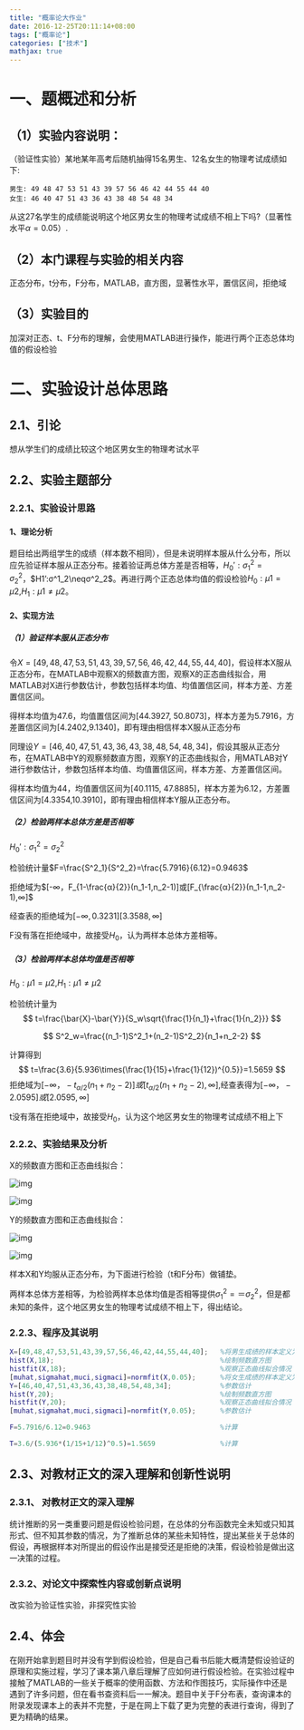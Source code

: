 ```yaml
---
title: "概率论大作业"
date: 2016-12-25T20:11:14+08:00
tags: ["概率论"]
categories: ["技术"]
mathjax: true
---
```


# 一、题概述和分析

## （1）实验内容说明：

（验证性实验）某地某年高考后随机抽得15名男生、12名女生的物理考试成绩如下:

```
男生: 49 48 47 53 51 43 39 57 56 46 42 44 55 44 40
女生: 46 40 47 51 43 36 43 38 48 54 48 34
```

从这27名学生的成绩能说明这个地区男女生的物理考试成绩不相上下吗?（显著性水平$\alpha=0.05$）.

## （2）本门课程与实验的相关内容

  正态分布，t分布，F分布，MATLAB，直方图，显著性水平，置信区间，拒绝域

## （3）实验目的

加深对正态、t、F分布的理解，会使用MATLAB进行操作，能进行两个正态总体均值的假设检验

# 二、实验设计总体思路

## 2.1、引论

想从学生们的成绩比较这个地区男女生的物理考试水平

## 2.2、实验主题部分

### 2.2.1、实验设计思路

####  1、理论分析

题目给出两组学生的成绩（样本数不相同），但是未说明样本服从什么分布，所以应先验证样本服从正态分布。接着验证两总体方差是否相等，$H_0':\sigma^2_1=\sigma^2_2$，$H1’:σ^1_2\neqσ^2_2$。再进行两个正态总体均值的假设检验$H_0:\mu1=\mu2$,$H_1:\mu1\neq\mu2$。

####  2、实现方法

##### （1）验证样本服从正态分布

令$X=[49,48,47,53,51,43,39,57,56,46,42,44,55,44,40]$，假设样本X服从正态分布，在MATLAB中观察X的频数直方图，观察X的正态曲线拟合，用MATLAB对X进行参数估计，参数包括样本均值、均值置信区间，样本方差、方差置信区间。

得样本均值为47.6，均值置信区间为[44.3927, 50.8073]，样本方差为5.7916，方差置信区间为[4.2402,9.1340]，即有理由相信样本X服从正态分布

同理设$Y=[46,40,47,51,43,36,43,38,48,54,48,34]$，假设其服从正态分布，在MATLAB中Y的观察频数直方图，观察Y的正态曲线拟合，用MATLAB对Y进行参数估计，参数包括样本均值、均值置信区间，样本方差、方差置信区间。

得样本均值为44，均值置信区间为[40.1115, 47.8885]，样本方差为6.12，方差置信区间为[4.3354,10.3910]，即有理由相信样本Y服从正态分布。

##### （2）检验两样本总体方差是否相等

$H_0':\sigma^2_1=\sigma^2_2$

检验统计量$F=\frac{S^2_1}{S^2_2}=\frac{5.7916}{6.12}=0.9463$

拒绝域为$[-∞，F_{1-\frac{α}{2}}(n_1-1,n_2-1)]或[F_{\frac{α}{2}}(n_1-1,n_2-1),∞]$

经查表的拒绝域为$[-∞,0.3231][3.3588,∞]$

F没有落在拒绝域中，故接受$H_0$，认为两样本总体方差相等。

#####  （3）检验两样本总体均值是否相等

$H_0:\mu1=\mu2$,$H_1:\mu1\neq\mu2$

检验统计量为
$$
t=\frac{\bar{X}-\bar{Y}}{S_w\sqrt{\frac{1}{n_1}+\frac{1}{n_2}}}
$$

$$
S^2_w=\frac{(n_1-1)S^2_1+(n_2-1)S^2_2}{n_1+n_2-2}
$$

 计算得到
$$
t=\frac{3.6}{5.936\times(\frac{1}{15}+\frac{1}{12})^{0.5}}=1.5659
$$
拒绝域为$[-∞，-t_{α/2}(n_1+n_2-2)]或[t_{α/2}(n_1+n_2-2), ∞]$,经查表得为$[-∞，-2.0595]或[2.0595, ∞]$

t没有落在拒绝域中，故接受$H_0$，认为这个地区男女生的物理考试成绩不相上下

###  2.2.2、实验结果及分析

X的频数直方图和正态曲线拟合：

![img](clip_image006.jpg)

![img](clip_image008.jpg)

 Y的频数直方图和正态曲线拟合：

![img](clip_image010.jpg)

![img](clip_image012.jpg)

样本X和Y均服从正态分布，为下面进行检验（t和F分布）做铺垫。

两样本总体方差相等，为检验两样本总体均值是否相等提供$\sigma^2_1=＝\sigma^2_2$，但是都未知的条件，这个地区男女生的物理考试成绩不相上下，得出结论。

### 2.2.3、程序及其说明

```matlab
X=[49,48,47,53,51,43,39,57,56,46,42,44,55,44,40];	%将男生成绩的样本定义为X
hist(X,18);                       					%绘制频数直方图
histfit(X,18);                     					%观察正态曲线拟合情况
[muhat,sigmahat,muci,sigmaci]=normfit(X,0.05);      %将女生成绩的样本定义为X
Y=[46,40,47,51,43,36,43,38,48,54,48,34];          	%参数估计
hist(Y,20);                       					%绘制频数直方图
histfit(Y,20);                      				%观察正态曲线拟合情况
[muhat,sigmahat,muci,sigmaci]=normfit(Y,0.05);      %参数估计
```

```matlab
F=5.7916/6.12=0.9463                  				%计算
```

```matlab
T=3.6/(5.936*(1/15+1/12)^0.5)=1.5659        		%计算
```

## 2.3、对教材正文的深入理解和创新性说明

###  2.3.1、 对教材正文的深入理解

统计推断的另一类重要问题是假设检验问题，在总体的分布函数完全未知或只知其形式、但不知其参数的情况，为了推断总体的某些未知特性，提出某些关于总体的假设，再根据样本对所提出的假设作出是接受还是拒绝的决策，假设检验是做出这一决策的过程。

### 2.3.2、对论文中探索性内容或创新点说明

改实验为验证性实验，非探究性实验 

## 2.4、体会

在刚开始拿到题目时并没有学到假设检验，但是自己看书后能大概清楚假设验证的原理和实施过程，学习了课本第八章后理解了应如何进行假设检验。在实验过程中接触了MATLAB的一些关于概率的使用函数、方法和作图技巧，实际操作中还是遇到了许多问题，但在看书查资料后一一解决。题目中关于F分布表，查询课本的附录发现课本上的表并不完整，于是在网上下载了更为完整的表进行查询，得到了更为精确的结果。